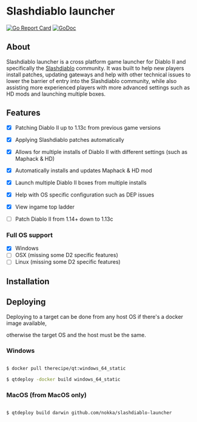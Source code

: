
# Slashdiablo launcher

[![Go Report Card](https://goreportcard.com/badge/github.com/nokka/slashdiablo-launcher)](https://goreportcard.com/report/github.com/nokka/slashdiablo-launcher)
[![GoDoc](https://godoc.org/github.com/nokka/slashdiablo-launcher?status.svg)](https://godoc.org/github.com/nokka/slashdiablo-launcher)

  

## About
Slashdiablo launcher is a cross platform game launcher for Diablo II and specifically the [Slashdiablo]([https://old.reddit.com/r/slashdiablo/) community. It was built to help new players install patches, updating gateways and help with other technical issues to lower the barrier of entry into the Slashdiablo community, while also assisting more experienced players with more advanced settings such as HD mods and launching multiple boxes.


  
## Features

- [x] Patching Diablo II up to 1.13c from previous game versions
- [x] Applying Slashdiablo patches automatically
- [x] Allows for multiple installs of Diablo II with different settings (such as Maphack & HD)
- [x] Automatically installs and updates Maphack & HD mod
- [x] Launch multiple Diablo II boxes from multiple installs
- [x] Help with OS specific configuration such as DEP issues
- [x] View ingame top ladder
- [ ] Patch Diablo II from 1.14+ down to 1.13c


### Full OS support
- [x] Windows
- [ ] OSX (missing some D2 specific features)
- [ ] Linux (missing some D2 specific features)

## Installation

## Deploying

Deploying to a target can be done from any host OS if there's a docker image available,

otherwise the target OS and the host must be the same.

  

### Windows

  

```bash

$ docker pull therecipe/qt:windows_64_static

$ qtdeploy -docker build windows_64_static

```

  

### MacOS (from MacOS only)

  

```bash

$ qtdeploy build darwin github.com/nokka/slashdiablo-launcher

```
